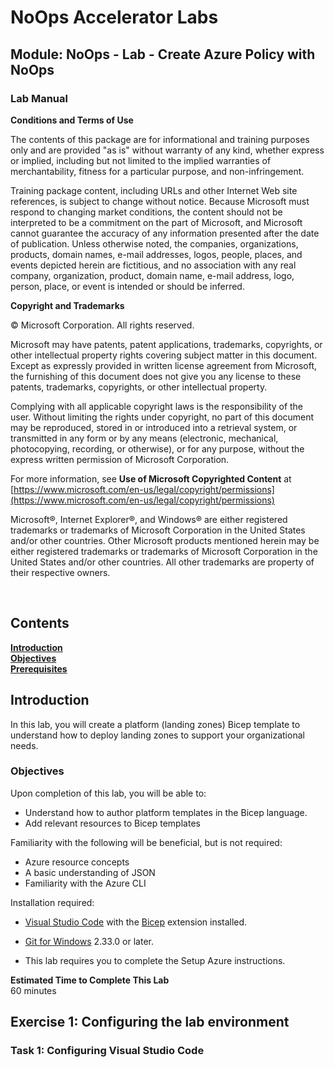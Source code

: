 # NoOps Accelerator Labs
## Module: NoOps - Lab - Create Azure Policy with NoOps
### Lab Manual
**Conditions and Terms of Use**  

The contents of this package are for informational and training purposes only and are provided "as is" without warranty of any kind, whether express or implied, including but not limited to the implied warranties of merchantability, fitness for a particular purpose, and non-infringement.

Training package content, including URLs and other Internet Web site references, is subject to change without notice. Because Microsoft must respond to changing market conditions, the content should not be interpreted to be a commitment on the part of Microsoft, and Microsoft cannot guarantee the accuracy of any information presented after the date of publication. Unless otherwise noted, the companies, organizations, products, domain names, e-mail addresses, logos, people, places, and events depicted herein are fictitious, and no association with any real company, organization, product, domain name, e-mail address, logo, person, place, or event is intended or should be inferred.

**Copyright and Trademarks**

© Microsoft Corporation. All rights reserved.

Microsoft may have patents, patent applications, trademarks, copyrights, or other intellectual property rights covering subject matter in this document. Except as expressly provided in written license agreement from Microsoft, the furnishing of this document does not give you any license to these patents, trademarks, copyrights, or other intellectual property.

Complying with all applicable copyright laws is the responsibility of the user. Without limiting the rights under copyright, no part of this document may be reproduced, stored in or introduced into a retrieval system, or transmitted in any form or by any means (electronic, mechanical, photocopying, recording, or otherwise), or for any purpose, without the express written permission of Microsoft Corporation.

For more information, see **Use of Microsoft Copyrighted Content** at [https://www.microsoft.com/en-us/legal/copyright/permissions](https://www.microsoft.com/en-us/legal/copyright/permissions)

Microsoft®, Internet Explorer®, and Windows® are either registered trademarks or trademarks of Microsoft Corporation in the United States and/or other countries. Other Microsoft products mentioned herein may be either registered trademarks or trademarks of Microsoft Corporation in the United States and/or other countries. All other trademarks are property of their respective owners.

</br>

## Contents
[**Introduction**](#introduction)  
[**Objectives**](#objectives)  
[**Prerequisites**](#prerequisites)

<div style="page-break-after: always;"></div>

<a name="Introduction"></a>

## Introduction ##

In this lab, you will create a platform (landing zones) Bicep template to understand how to deploy landing zones to support your organizational needs.

<a name="Objectives"></a>
### Objectives ###

Upon completion of this lab, you will be able to:

- Understand how to author platform templates in the Bicep language.
- Add relevant resources to Bicep templates

Familiarity with the following will be beneficial, but is not required:

- Azure resource concepts
- A basic understanding of JSON
- Familiarity with the Azure CLI

Installation required:
- [Visual Studio Code](https://code.visualstudio.com/) with the [Bicep](https://marketplace.visualstudio.com/items?itemName=ms-dotnettools.csharp) extension installed.

- [Git for Windows](https://gitforwindows.org/) 2.33.0 or later.

- This lab requires you to complete the Setup Azure instructions.

**Estimated Time to Complete This Lab**  
60 minutes

<div style="page-break-after: always;"></div>

<a name="Exercise1"></a>
## Exercise 1: Configuring the lab environment ##

<a name="Ex1Task1"></a>
### Task 1: Configuring Visual Studio Code ###